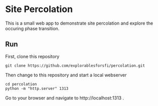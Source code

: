 # Site Percolation

This is a small web app to demonstrate site percolation and
explore the occuring phase transition.

## Run

First, clone this repository

    git clone https://github.com/explorablesforsfi/percolation.git

Then change to this repository and start a local webserver

    cd percolation
    python -m "http.server" 1313
    
Go to your browser and navigate to http://localhost:1313 .
